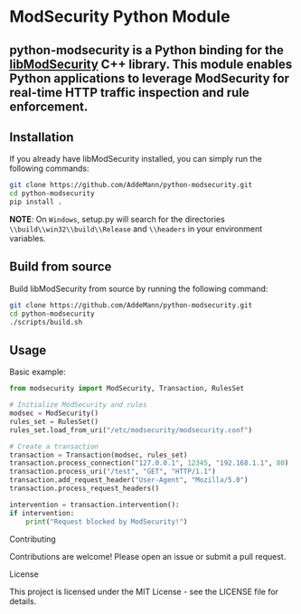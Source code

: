 ModSecurity Python Module
====

python-modsecurity is a Python binding for the [libModSecurity][libmodsecurity] C++ library. This module enables Python applications to leverage ModSecurity for real-time HTTP traffic inspection and rule enforcement.
---


Installation
------------

If you already have libModSecurity installed, you can simply run the following commands:
```bash
git clone https://github.com/AddeMann/python-modsecurity.git
cd python-modsecurity
pip install .
```

__NOTE__:
On `Windows`, setup.py will search for the directories `\\build\\win32\\build\\Release` and `\\headers` in your environment variables.

Build from source
----

Build libModSecurity from source by running the following command:
```bash
git clone https://github.com/AddeMann/python-modsecurity.git
cd python-modsecurity
./scripts/build.sh
```

Usage
----

Basic example:
```python
from modsecurity import ModSecurity, Transaction, RulesSet

# Initialize ModSecurity and rules
modsec = ModSecurity()
rules_set = RulesSet()
rules_set.load_from_uri("/etc/modsecurity/modsecurity.conf")

# Create a transaction
transaction = Transaction(modsec, rules_set)
transaction.process_connection("127.0.0.1", 12345, "192.168.1.1", 80)
transaction.process_uri("/test", "GET", "HTTP/1.1")
transaction.add_request_header("User-Agent", "Mozilla/5.0")
transaction.process_request_headers()

intervention = transaction.intervention():
if intervention:
    print("Request blocked by ModSecurity!")
```
Contributing

Contributions are welcome! Please open an issue or submit a pull request.

License

This project is licensed under the MIT License - see the LICENSE file for details.

[libmodsecurity]: https://modsecurity.org/

